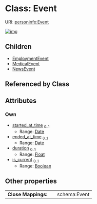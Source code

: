 
# Class: Event



URI: [personinfo:Event](https://w3id.org/linkml/examples/personinfo/Event)


[![img](https://yuml.me/diagram/nofunky;dir:TB/class/[NewsEvent],[MedicalEvent],[Event&#124;started_at_time:date%20%3F;ended_at_time:date%20%3F;duration:float%20%3F;is_current:boolean%20%3F]^-[NewsEvent],[Event]^-[MedicalEvent],[Event]^-[EmploymentEvent],[EmploymentEvent])](https://yuml.me/diagram/nofunky;dir:TB/class/[NewsEvent],[MedicalEvent],[Event&#124;started_at_time:date%20%3F;ended_at_time:date%20%3F;duration:float%20%3F;is_current:boolean%20%3F]^-[NewsEvent],[Event]^-[MedicalEvent],[Event]^-[EmploymentEvent],[EmploymentEvent])

## Children

 * [EmploymentEvent](EmploymentEvent.md)
 * [MedicalEvent](MedicalEvent.md)
 * [NewsEvent](NewsEvent.md)

## Referenced by Class


## Attributes


### Own

 * [started_at_time](started_at_time.md)  <sub>0..1</sub>
     * Range: [Date](types/Date.md)
 * [ended_at_time](ended_at_time.md)  <sub>0..1</sub>
     * Range: [Date](types/Date.md)
 * [duration](duration.md)  <sub>0..1</sub>
     * Range: [Float](types/Float.md)
 * [is_current](is_current.md)  <sub>0..1</sub>
     * Range: [Boolean](types/Boolean.md)

## Other properties

|  |  |  |
| --- | --- | --- |
| **Close Mappings:** | | schema:Event |
